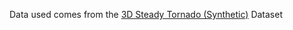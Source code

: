 Data used comes from the [3D Steady Tornado (Synthetic)](https://cgl.ethz.ch/research/visualization/data.php) Dataset